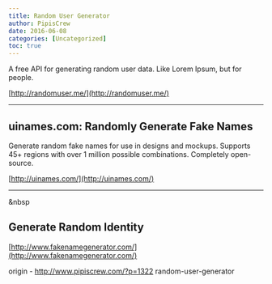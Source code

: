 ```yaml
---
title: Random User Generator
author: PipisCrew
date: 2016-06-08
categories: [Uncategorized]
toc: true
---
```


A free API for generating random user data. Like Lorem Ipsum, but for people.

[http://randomuser.me/](http://randomuser.me/)

* * *

## uinames.com: Randomly Generate Fake Names

Generate random fake names for use in designs and mockups. Supports 45+ regions with over 1 million possible combinations. Completely open-source.

[http://uinames.com/](http://uinames.com/)

* * *

&nbsp

## Generate Random Identity

[http://www.fakenamegenerator.com/](http://www.fakenamegenerator.com/)

origin - http://www.pipiscrew.com/?p=1322 random-user-generator